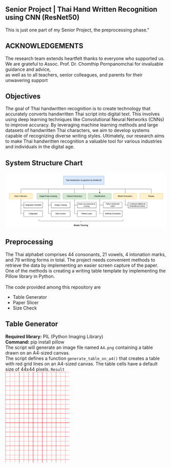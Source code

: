## Senior Project | Thai Hand Written Recognition using CNN (ResNet50)
This is just one part of my Senior Project, the preprocessing phase."

## ACKNOWLEDGEMENTS
The research team extends heartfelt thanks to everyone who supported us. 
<br> We are grateful to Assoc. Prof. Dr. Chomthip Pornpanomchai for invaluable guidance and advice, 
<br> as well as to all teachers, senior colleagues, and parents for their unwavering support

## Objectives
The goal of Thai handwritten recognition is to create technology that accurately converts handwritten Thai script into digital text. This involves using deep learning techniques like Convolutional Neural Networks (CNNs) to improve accuracy. By leveraging machine learning methods and large datasets of handwritten Thai characters, we aim to develop systems capable of recognizing diverse writing styles. Ultimately, our research aims to make Thai handwritten recognition a valuable tool for various industries and individuals in the digital age.

## System Structure Chart
<img src="System Structure Chart.png" alt="SystemArc">


## Preprocessing 
The Thai alphabet comprises 44 consonants, 21 vowels, 4 intonation marks, and 79 writing forms in total. The project needs convenient methods to retrieve the data by implementing an easier screen capture of the paper. One of the methods is creating a writing table template by implementing the Pillow library in Python.
<br><br>
The code provided among this repository are 
- Table Generator
- Paper Slicer
- Size Check

## Table Generator
**Required library:** PIL (Python Imaging Library) 
<br> **Command:** pip install pillow
<br> The script will generate an image file named `A4.png` containing a table drawn on an A4-sized canvas.
<br> The script defines a function `generate_table_on_a4()` that creates a table with red grid lines on an A4-sized canvas. The table cells have a default size of 44x44 pixels.
`Result`<br>
<img src="A4.png" alt="table" width="200">

